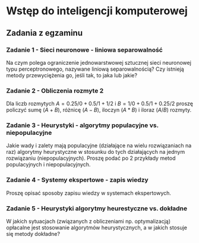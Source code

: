 # Wstęp do inteligencji komputerowej

## Zadania z egzaminu

### Zadanie 1 - Sieci neuronowe - liniowa separowalność

Na czym polega ograniczenie jednowarstwowej sztucznej sieci neuronowej typu perceptronowego, nazywane liniową separowalnością? Czy istnieją metody przewyciężenia go, jeśli tak, to jaka lub jakie?

### Zadanie 2 - Obliczenia rozmyte 2

Dla liczb rozmytych $A=0.25/0 + 0.5/1 + 1/2$ i $B=1/0 + 0.5/1 + 0.25/2$ proszę policzyć sumę $(A+B)$, różnicę $(A-B)$, iloczyn $(A*B)$ i iloraz $(A/B)$ rozmyty.

### Zadanie 3 - Heurystyki - algorytmy populacyjne vs. niepopulacyjne

Jakie wady i zalety mają populacyjne (działające na wielu rozwiązaniach na raz) algorytmy heurystyczne w stosunku do tych działających na jednym rozwiązaniu (niepopulacyjnych). Proszę podać po 2 przykłady metod populacyjnych i niepopulacyjnych.

### Zadanie 4 - Systemy ekspertowe - zapis wiedzy

Proszę opisać sposoby zapisu wiedzy w systemach ekspertowych.

### Zadanie 5 - Heurystyki algorytmy heurestyczne vs. dokładne

W jakich sytuacjach (związanych z obliczeniami np. optymalizacją) opłacalne jest stosowanie algorytmów heurystycznych, a w jakich stosuje się metody dokładne?